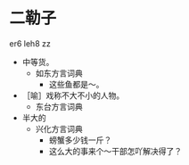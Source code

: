 





# 二勒子
er6 leh8 zz
+ 中等货。
  * 如东方言词典
    - 这些鱼都是～。
+ ［喻］戏称不大不小的人物。
  * 东台方言词典
+ 半大的
  * 兴化方言词典
    - 螃蟹多少钱一斤？
    - 这么大的事来个～干部怎吖解决得了？
